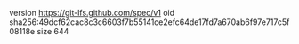 version https://git-lfs.github.com/spec/v1
oid sha256:49dcf62cac8c3c6603f7b55141ce2efc64de17fd7a670ab6f97e717c5f08118e
size 644

